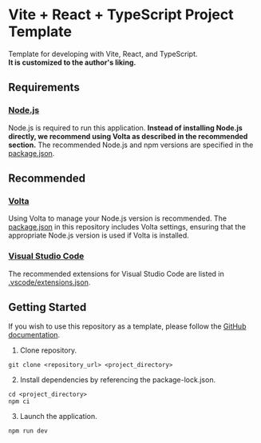 # Vite + React + TypeScript Project Template

Template for developing with Vite, React, and TypeScript.  
**It is customized to the author's liking.**

## Requirements

### [Node.js](https://nodejs.org/)

Node.js is required to run this application. **Instead of installing Node.js directly, we recommend using Volta as described in the recommended section.** The recommended Node.js and npm versions are specified in the [package.json](./package.json).

## Recommended

### [Volta](https://volta.sh/)

Using Volta to manage your Node.js version is recommended. The [package.json](./package.json) in this repository includes Volta settings, ensuring that the appropriate Node.js version is used if Volta is installed.

### [Visual Studio Code](https://code.visualstudio.com/)

The recommended extensions for Visual Studio Code are listed in [.vscode/extensions.json](.vscode/extensions.json).

## Getting Started

If you wish to use this repository as a template, please follow the [GitHub documentation](https://docs.github.com/en/repositories/creating-and-managing-repositories/creating-a-repository-from-a-template).

1. Clone repository.

```
git clone <repository_url> <project_directory>
```

2. Install dependencies by referencing the package-lock.json.

```
cd <project_directory>
npm ci
```

3. Launch the application.

```
npm run dev
```
